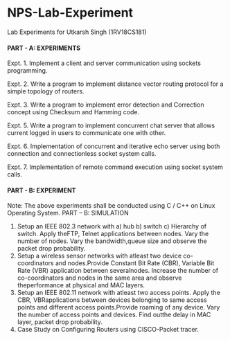 # NPS-Lab-Experiment

Lab Experiments for Utkarsh Singh (1RV18CS181)


#### PART - A: EXPERIMENTS  

Expt. 1. Implement a client and server communication using sockets programming. 

Expt. 2. Write a program to implement distance vector routing protocol for a simple topology of  routers.  

Expt. 3. Write a program to implement error detection and Correction concept using Checksum and  Hamming code.

Expt. 5. Write a program to implement concurrent chat server that allows current logged in users to  communicate one with other. 

Expt. 6. Implementation of concurrent and iterative echo server using both connection and  connectionless socket system calls.  

Expt. 7. Implementation of remote command execution using socket system calls.

#### PART - B: EXPERIMENT

Note: The above experiments shall be conducted using C / C++ on Linux Operating System.  PART – B: SIMULATION 
1. Setup an IEEE 802.3 network with a) hub b) switch c) Hierarchy of switch. Apply theFTP, Telnet  applications between nodes. Vary the number of nodes. Vary the bandwidth,queue size and observe  the packet drop probability.  
2. Setup a wireless sensor networks with atleast two device co-coordinators and nodes.Provide  Constant Bit Rate (CBR), Variable Bit Rate (VBR) application between severalnodes. Increase the  number of co-coordinators and nodes in the same area and observe theperformance at physical and  MAC layers.  
3. Setup an IEEE 802.11 network with atleast two access points. Apply the CBR, VBRapplications  between devices belonging to same access points and different access points.Provide roaming of any  device. Vary the number of access points and devices. Find outthe delay in MAC layer, packet drop  probability.  
4. Case Study on Configuring Routers using CISCO-Packet tracer.
